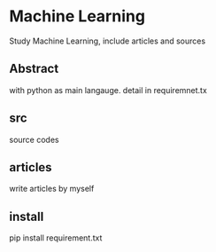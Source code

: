 Machine Learning
================
Study Machine Learning, include articles and sources

Abstract
--------
with python as main langauge. detail in requiremnet.tx

src
---
source codes

articles
--------
write articles by myself


install
-------
pip install requirement.txt


